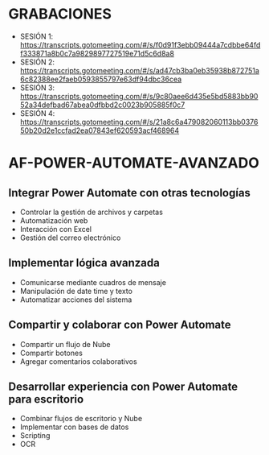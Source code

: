 # GRABACIONES

- SESIÓN 1: https://transcripts.gotomeeting.com/#/s/f0d91f3ebb09444a7cdbbe64fdf333871a8b0c7a9829897727519e71d5c6d8a8
- SESIÓN 2: https://transcripts.gotomeeting.com/#/s/ad47cb3ba0eb35938b872751a6c82388ee2faeb0593855797e63df94dbc36cea
- SESIÓN 3: https://transcripts.gotomeeting.com/#/s/9c80aee6d435e5bd5883bb9052a34defbad67abea0dfbbd2c0023b905885f0c7
- SESIÓN 4: 
https://transcripts.gotomeeting.com/#/s/21a8c6a479082060113bb037650b20d2e1ccfad2ea07843ef620593acf468964

# AF-POWER-AUTOMATE-AVANZADO

## Integrar Power Automate con otras tecnologías 

- Controlar la gestión de archivos y carpetas 
- Automatización web 
- Interacción con Excel 
- Gestión del correo electrónico 

## Implementar lógica avanzada 

- Comunicarse mediante cuadros de mensaje 
- Manipulación de date time y texto 
- Automatizar acciones del sistema 

## Compartir y colaborar con Power Automate 

- Compartir un flujo de Nube 
- Compartir botones 
- Agregar comentarios colaborativos 

## Desarrollar experiencia con Power Automate para escritorio 

- Combinar flujos de escritorio y Nube 
- Implementar con bases de datos 
- Scripting 
- OCR
